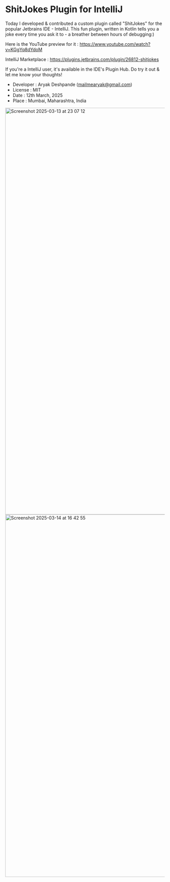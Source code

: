 
# ShitJokes Plugin for IntelliJ

Today I developed & contributed a custom plugin called "ShitJokes" for the popular Jetbrains IDE - IntelliJ. This fun plugin, written in Kotlin tells you a joke every time you ask it to - a breather between hours of debugging:)

Here is the YouTube preview for it : https://www.youtube.com/watch?v=KGgYq8dYdoM

IntelliJ Marketplace : https://plugins.jetbrains.com/plugin/26812-shitjokes

If you're a IntelliJ user, it's available in the IDE's Plugin Hub. Do try it out & let me know your thoughts!

- Developer : Aryak Deshpande (mailmearyak@gmail.com)
- License : MIT
- Date : 12th March, 2025
- Place : Mumbai, Maharashtra, India

<img width="1280" alt="Screenshot 2025-03-13 at 23 07 12" src="https://github.com/user-attachments/assets/e8b4991d-1d3d-434e-b659-5e64a87ec7e3" />

<img width="1141" alt="Screenshot 2025-03-14 at 16 42 55" src="https://github.com/user-attachments/assets/4a2c0f71-fc70-49a4-8299-c21dddb25377" />

